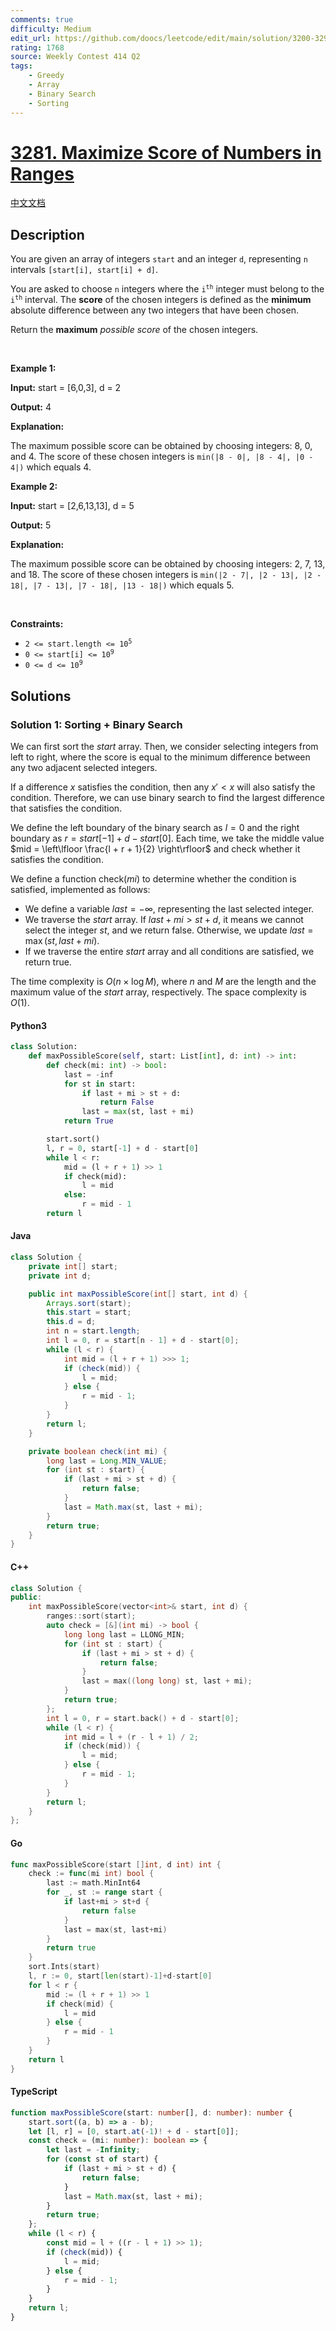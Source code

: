 ```yaml
---
comments: true
difficulty: Medium
edit_url: https://github.com/doocs/leetcode/edit/main/solution/3200-3299/3281.Maximize%20Score%20of%20Numbers%20in%20Ranges/README_EN.md
rating: 1768
source: Weekly Contest 414 Q2
tags:
    - Greedy
    - Array
    - Binary Search
    - Sorting
---
```


<!-- problem:start -->

# [3281. Maximize Score of Numbers in Ranges](https://leetcode.com/problems/maximize-score-of-numbers-in-ranges)

[中文文档](/solution/3200-3299/3281.Maximize%20Score%20of%20Numbers%20in%20Ranges/README.md)

## Description

<!-- description:start -->

<p>You are given an array of integers <code>start</code> and an integer <code>d</code>, representing <code>n</code> intervals <code>[start[i], start[i] + d]</code>.</p>

<p>You are asked to choose <code>n</code> integers where the <code>i<sup>th</sup></code> integer must belong to the <code>i<sup>th</sup></code> interval. The <strong>score</strong> of the chosen integers is defined as the <strong>minimum</strong> absolute difference between any two integers that have been chosen.</p>

<p>Return the <strong>maximum</strong> <em>possible score</em> of the chosen integers.</p>

<p>&nbsp;</p>
<p><strong class="example">Example 1:</strong></p>

<div class="example-block">
<p><strong>Input:</strong> <span class="example-io">start = [6,0,3], d = 2</span></p>

<p><strong>Output:</strong> <span class="example-io">4</span></p>

<p><strong>Explanation:</strong></p>

<p>The maximum possible score can be obtained by choosing integers: 8, 0, and 4. The score of these chosen integers is <code>min(|8 - 0|, |8 - 4|, |0 - 4|)</code> which equals 4.</p>
</div>

<p><strong class="example">Example 2:</strong></p>

<div class="example-block">
<p><strong>Input:</strong> <span class="example-io">start = [2,6,13,13], d = 5</span></p>

<p><strong>Output:</strong> <span class="example-io">5</span></p>

<p><strong>Explanation:</strong></p>

<p>The maximum possible score can be obtained by choosing integers: 2, 7, 13, and 18. The score of these chosen integers is <code>min(|2 - 7|, |2 - 13|, |2 - 18|, |7 - 13|, |7 - 18|, |13 - 18|)</code> which equals 5.</p>
</div>

<p>&nbsp;</p>
<p><strong>Constraints:</strong></p>

<ul>
	<li><code>2 &lt;= start.length &lt;= 10<sup>5</sup></code></li>
	<li><code>0 &lt;= start[i] &lt;= 10<sup>9</sup></code></li>
	<li><code>0 &lt;= d &lt;= 10<sup>9</sup></code></li>
</ul>

<!-- description:end -->

## Solutions

<!-- solution:start -->

### Solution 1: Sorting + Binary Search

We can first sort the $\textit{start}$ array. Then, we consider selecting integers from left to right, where the score is equal to the minimum difference between any two adjacent selected integers.

If a difference $x$ satisfies the condition, then any $x' < x$ will also satisfy the condition. Therefore, we can use binary search to find the largest difference that satisfies the condition.

We define the left boundary of the binary search as $l = 0$ and the right boundary as $r = \textit{start}[-1] + d - \textit{start}[0]$. Each time, we take the middle value $mid = \left\lfloor \frac{l + r + 1}{2} \right\rfloor$ and check whether it satisfies the condition.

We define a function $\text{check}(mi)$ to determine whether the condition is satisfied, implemented as follows:

-   We define a variable $\textit{last} = -\infty$, representing the last selected integer.
-   We traverse the $\textit{start}$ array. If $\textit{last} + \textit{mi} > \textit{st} + d$, it means we cannot select the integer $\textit{st}$, and we return $\text{false}$. Otherwise, we update $\textit{last} = \max(\textit{st}, \textit{last} + \textit{mi})$.
-   If we traverse the entire $\textit{start}$ array and all conditions are satisfied, we return $\text{true}$.

The time complexity is $O(n \times \log M)$, where $n$ and $M$ are the length and the maximum value of the $\textit{start}$ array, respectively. The space complexity is $O(1)$.

<!-- tabs:start -->

#### Python3

```python
class Solution:
    def maxPossibleScore(self, start: List[int], d: int) -> int:
        def check(mi: int) -> bool:
            last = -inf
            for st in start:
                if last + mi > st + d:
                    return False
                last = max(st, last + mi)
            return True

        start.sort()
        l, r = 0, start[-1] + d - start[0]
        while l < r:
            mid = (l + r + 1) >> 1
            if check(mid):
                l = mid
            else:
                r = mid - 1
        return l
```

#### Java

```java
class Solution {
    private int[] start;
    private int d;

    public int maxPossibleScore(int[] start, int d) {
        Arrays.sort(start);
        this.start = start;
        this.d = d;
        int n = start.length;
        int l = 0, r = start[n - 1] + d - start[0];
        while (l < r) {
            int mid = (l + r + 1) >>> 1;
            if (check(mid)) {
                l = mid;
            } else {
                r = mid - 1;
            }
        }
        return l;
    }

    private boolean check(int mi) {
        long last = Long.MIN_VALUE;
        for (int st : start) {
            if (last + mi > st + d) {
                return false;
            }
            last = Math.max(st, last + mi);
        }
        return true;
    }
}
```

#### C++

```cpp
class Solution {
public:
    int maxPossibleScore(vector<int>& start, int d) {
        ranges::sort(start);
        auto check = [&](int mi) -> bool {
            long long last = LLONG_MIN;
            for (int st : start) {
                if (last + mi > st + d) {
                    return false;
                }
                last = max((long long) st, last + mi);
            }
            return true;
        };
        int l = 0, r = start.back() + d - start[0];
        while (l < r) {
            int mid = l + (r - l + 1) / 2;
            if (check(mid)) {
                l = mid;
            } else {
                r = mid - 1;
            }
        }
        return l;
    }
};
```

#### Go

```go
func maxPossibleScore(start []int, d int) int {
	check := func(mi int) bool {
		last := math.MinInt64
		for _, st := range start {
			if last+mi > st+d {
				return false
			}
			last = max(st, last+mi)
		}
		return true
	}
	sort.Ints(start)
	l, r := 0, start[len(start)-1]+d-start[0]
	for l < r {
		mid := (l + r + 1) >> 1
		if check(mid) {
			l = mid
		} else {
			r = mid - 1
		}
	}
	return l
}
```

#### TypeScript

```ts
function maxPossibleScore(start: number[], d: number): number {
    start.sort((a, b) => a - b);
    let [l, r] = [0, start.at(-1)! + d - start[0]];
    const check = (mi: number): boolean => {
        let last = -Infinity;
        for (const st of start) {
            if (last + mi > st + d) {
                return false;
            }
            last = Math.max(st, last + mi);
        }
        return true;
    };
    while (l < r) {
        const mid = l + ((r - l + 1) >> 1);
        if (check(mid)) {
            l = mid;
        } else {
            r = mid - 1;
        }
    }
    return l;
}
```

<!-- tabs:end -->

<!-- solution:end -->

<!-- problem:end -->
